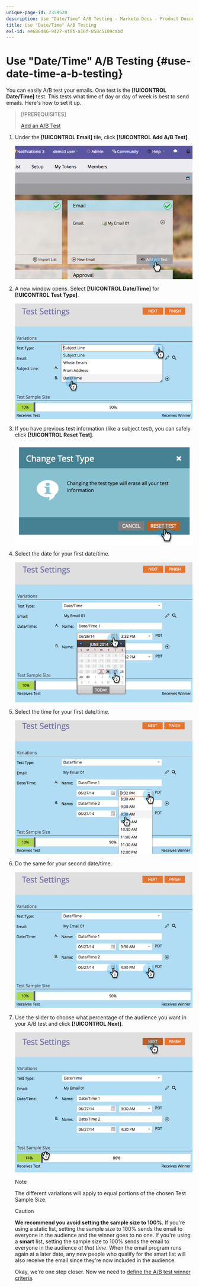 ```yaml
---
unique-page-id: 2359520
description: Use "Date/Time" A/B Testing - Marketo Docs - Product Documentation
title: Use "Date/Time" A/B Testing
exl-id: ee686d46-9427-4f8b-a16f-858c5109cabd
---
```

# Use "Date/Time" A/B Testing {#use-date-time-a-b-testing}

You can easily A/B test your emails. One test is the **[!UICONTROL Date/Time]** test. This tests what time of day or day of week is best to send emails. Here's how to set it up.

>[!PREREQUISITES]
>
>[Add an A/B Test](/help/marketo/product-docs/email-marketing/email-programs/email-program-actions/email-test-a-b-test/add-an-a-b-test.md)
>

1. Under the **[!UICONTROL Email]** tile, click **[!UICONTROL Add A/B Test]**.

   ![](assets/image2014-9-12-15-3a41-3a3.png)

1. A new window opens. Select **[!UICONTROL Date/Time]** for **[!UICONTROL Test Type]**.

   ![](assets/image2014-9-12-15-3a41-3a12.png)

1. If you have previous test information (like a subject test), you can safely click **[!UICONTROL Reset Test]**.

   ![](assets/image2014-9-12-15-3a41-3a19.png)

1. Select the date for your first date/time.

   ![](assets/image2014-9-12-15-3a41-3a26.png)

1. Select the time for your first date/time.

   ![](assets/image2014-9-12-15-3a41-3a33.png)

1. Do the same for your second date/time.

   ![](assets/image2014-9-12-15-3a41-3a40.png)

1. Use the slider to choose what percentage of the audience you want in your A/B test and click **[!UICONTROL Next]**.

   ![](assets/image2014-9-12-15-3a41-3a53.png)

   >[!NOTE]
   >
   >The different variations will apply to equal portions of the chosen Test Sample Size.

   >[!CAUTION]
   >
   >**We recommend you avoid setting the sample size to 100%**. If you're using a static list, setting the sample size to 100% sends the email to everyone in the audience and the winner goes to no one. If you're using a **smart** list, setting the sample size to 100% sends the email to everyone in the audience _at that time_. When the email program runs again at a later date, any new people who qualify for the smart list will also receive the email since they're now included in the audience.

   Okay, we're one step closer. Now we need to [define the A/B test winner criteria](/help/marketo/product-docs/email-marketing/email-programs/email-program-actions/email-test-a-b-test/define-the-a-b-test-winner-criteria.md).
